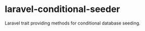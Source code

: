 laravel-conditional-seeder
==========================

Laravel trait providing methods for conditional database seeding.
